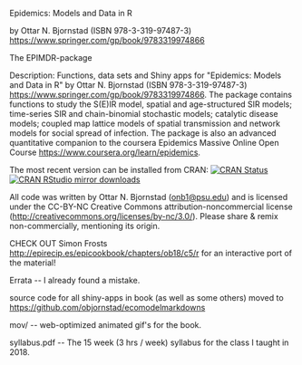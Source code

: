 Epidemics: Models and Data in R

by Ottar N. Bjornstad (ISBN 978-3-319-97487-3) <https://www.springer.com/gp/book/9783319974866>

The EPIMDR-package

Description: Functions, data sets and Shiny apps for "Epidemics: Models and Data in R" by Ottar N. Bjornstad (ISBN 978-3-319-97487-3) <https://www.springer.com/gp/book/9783319974866>. The package contains functions to study the S(E)IR model, spatial and age-structured SIR models; time-series SIR and chain-binomial stochastic models; catalytic disease models; coupled map lattice models of spatial transmission and network models for social spread of infection. The package is also an advanced quantitative companion to the coursera Epidemics Massive Online Open Course <https://www.coursera.org/learn/epidemics>.

The most recent version can be installed from CRAN:
[![CRAN Status](https://www.r-pkg.org/badges/version/epimdr)](https://cran.r-project.org/package=epimdr)
[![CRAN RStudio mirror downloads](https://cranlogs.r-pkg.org/badges/epimdr)](https://www.r-pkg.org/pkg/epimdr)

All code was written by Ottar N. Bjornstad (onb1@psu.edu) and is licensed under the CC-BY-NC Creative Commons attribution-noncommercial license (http://creativecommons.org/licenses/by-nc/3.0/). Please share & remix non-commercially, mentioning its origin.

CHECK OUT Simon Frosts http://epirecip.es/epicookbook/chapters/ob18/c5/r for an interactive port of the material!

Errata -- I already found a mistake.

source code for all shiny-apps in book (as well as some others) moved to https://github.com/objornstad/ecomodelmarkdowns

mov/ -- web-optimized animated gif's for the book.

syllabus.pdf -- The 15 week (3 hrs / week) syllabus for the class I taught in 2018.

